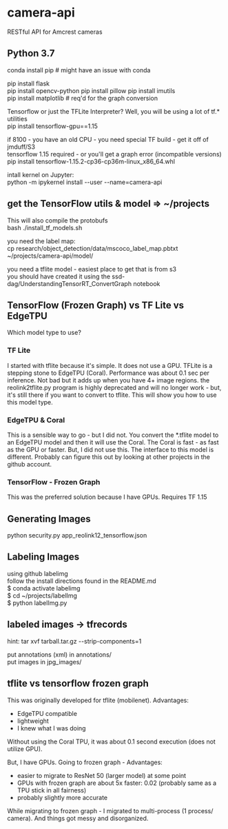# camera-api
RESTful API for Amcrest cameras

## Python 3.7
conda install pip # might have an issue with conda

pip install flask  
pip install opencv-python
pip install pillow
pip install imutils  
pip install matplotlib   # req'd for the graph conversion

Tensorflow or just the TFLite Interpreter?  Well, you will be using a lot of tf.* utilities  
pip install tensorflow-gpu==1.15  

if 8100 - you have an old CPU - you need special TF build - get it off of jmduff/S3  
tensorflow 1.15 required - or you'll get a graph error (incompatible versions)  
pip install tensorflow-1.15.2-cp36-cp36m-linux_x86_64.whl   

intall kernel on Jupyter:  
python -m ipykernel install --user --name=camera-api  

## get the TensorFlow utils & model => ~/projects
This will also compile the protobufs  
bash ./install_tf_models.sh

you need the label map:  
cp research/object_detection/data/mscoco_label_map.pbtxt ~/projects/camera-api/model/  

you need a tflite model - easiest place to get that is from s3  
you should have created it using the ssd-dag/UnderstandingTensorRT_ConvertGraph notebook  

## TensorFlow (Frozen Graph) vs TF Lite vs EdgeTPU
Which model type to use?  
### TF Lite
I started with tflite because it's simple.   It does not use a GPU.   TFLite is a stepping stone to EdgeTPU (Coral).    Performance was about 0.1 sec per inference.   Not bad but it adds up when you have 4+ image regions.    the reolink2tflite.py program is highly deprecated and will no longer work - but, it's still there if you want to convert to tflite.   This will show you how to use this model type.

### EdgeTPU & Coral
This is a sensible way to go - but I did not.   You convert the *.tflite model to an EdgeTPU model and then it will use the Coral.   The Coral is fast - as fast as the GPU or faster.   But, I did not use this.   The interface to this model is different.   Probably can figure this out by looking at other projects in the github account.  

### TensorFlow - Frozen Graph
This was the preferred solution because I have GPUs.   Requires TF 1.15 

## Generating Images

python security.py app_reolink12_tensorflow.json  

## Labeling Images

using github labelimg  
follow the install directions found in the README.md  
$ conda activate labelimg  
$ cd ~/projects/labelImg  
$ python labelImg.py  

## labeled images -> tfrecords
hint:  tar xvf tarball.tar.gz  --strip-components=1  

put annotations (xml) in annotations/  
put images in jpg_images/  


## tflite vs tensorflow frozen graph

This was originally developed for tflite (mobilenet).   Advantages:
- EdgeTPU compatible
- lightweight
- I knew what I was doing

Without using the Coral TPU, it was about 0.1 second execution (does not utilize GPU).  

But, I have GPUs.   Going to frozen graph - Advantages:
- easier to migrate to ResNet 50 (larger model) at some point
- GPUs with frozen graph are about 5x faster:  0.02  (probably same as a TPU stick in all fairness)
- probably slightly more accurate

While migrating to frozen graph - I migrated to multi-process (1 process/ camera).   And things got messy and disorganized.


